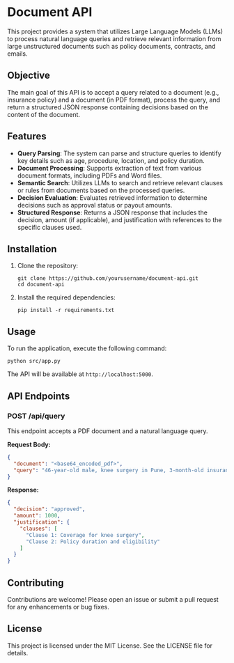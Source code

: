 # Document API

This project provides a system that utilizes Large Language Models (LLMs) to process natural language queries and retrieve relevant information from large unstructured documents such as policy documents, contracts, and emails.

## Objective

The main goal of this API is to accept a query related to a document (e.g., insurance policy) and a document (in PDF format), process the query, and return a structured JSON response containing decisions based on the content of the document.

## Features

- **Query Parsing**: The system can parse and structure queries to identify key details such as age, procedure, location, and policy duration.
- **Document Processing**: Supports extraction of text from various document formats, including PDFs and Word files.
- **Semantic Search**: Utilizes LLMs to search and retrieve relevant clauses or rules from documents based on the processed queries.
- **Decision Evaluation**: Evaluates retrieved information to determine decisions such as approval status or payout amounts.
- **Structured Response**: Returns a JSON response that includes the decision, amount (if applicable), and justification with references to the specific clauses used.

## Installation

1. Clone the repository:
   ```
   git clone https://github.com/yourusername/document-api.git
   cd document-api
   ```

2. Install the required dependencies:
   ```
   pip install -r requirements.txt
   ```

## Usage

To run the application, execute the following command:
```
python src/app.py
```

The API will be available at `http://localhost:5000`.

## API Endpoints

### POST /api/query

This endpoint accepts a PDF document and a natural language query.

**Request Body:**
```json
{
  "document": "<base64_encoded_pdf>",
  "query": "46-year-old male, knee surgery in Pune, 3-month-old insurance policy"
}
```

**Response:**
```json
{
  "decision": "approved",
  "amount": 1000,
  "justification": {
    "clauses": [
      "Clause 1: Coverage for knee surgery",
      "Clause 2: Policy duration and eligibility"
    ]
  }
}
```

## Contributing

Contributions are welcome! Please open an issue or submit a pull request for any enhancements or bug fixes.

## License

This project is licensed under the MIT License. See the LICENSE file for details.